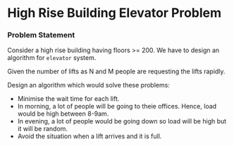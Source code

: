 # High Rise Building Elevator Problem

### Problem Statement
Consider a high rise building having floors >= 200. We have to design an algorithm for `elevator` system.

Given the number of lifts as N and M people are requesting the lifts rapidly.

Design an algorithm which would solve these problems:
- Minimise the wait time for each lift.
- In morning, a lot of people will be going to theie offices. Hence, load would be high between 8-9am.
- In evening, a lot of people would be going down so load will be high but it will be random.
- Avoid the situation when a lift arrives and it is full.

